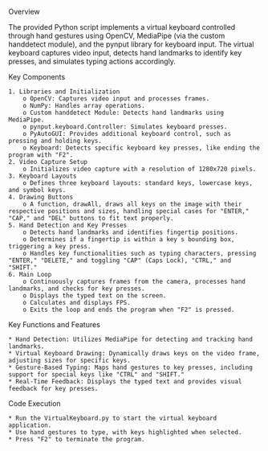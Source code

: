 Overview

The provided Python script implements a virtual keyboard controlled through hand gestures using OpenCV, MediaPipe (via the custom handdetect module), and the pynput library for keyboard input.
The virtual keyboard captures video input, detects hand landmarks to identify key presses, and simulates typing actions accordingly.

Key Components

	1. Libraries and Initialization
		o OpenCV: Captures video input and processes frames.
		o NumPy: Handles array operations.
		o Custom handdetect Module: Detects hand landmarks using MediaPipe.
		o pynput.keyboard.Controller: Simulates keyboard presses.
		o PyAutoGUI: Provides additional keyboard control, such as pressing and holding keys.
		o Keyboard: Detects specific keyboard key presses, like ending the program with "F2".
	2. Video Capture Setup
		o Initializes video capture with a resolution of 1280x720 pixels.
	3. Keyboard Layouts
		o Defines three keyboard layouts: standard keys, lowercase keys, and symbol keys.
	4. Drawing Buttons
		o A function, drawAll, draws all keys on the image with their respective positions and sizes, handling special cases for "ENTER," "CAP," and "DEL" buttons to fit text properly.
	5. Hand Detection and Key Presses
		o Detects hand landmarks and identifies fingertip positions.
		o Determines if a fingertip is within a key s bounding box, triggering a key press.
		o Handles key functionalities such as typing characters, pressing "ENTER," "DELETE," and toggling "CAP" (Caps Lock), "CTRL," and "SHIFT."
	6. Main Loop
		o Continuously captures frames from the camera, processes hand landmarks, and checks for key presses.
		o Displays the typed text on the screen.
		o Calculates and displays FPS.
		o Exits the loop and ends the program when "F2" is pressed.

Key Functions and Features

	* Hand Detection: Utilizes MediaPipe for detecting and tracking hand landmarks.
	* Virtual Keyboard Drawing: Dynamically draws keys on the video frame, adjusting sizes for specific keys.
	* Gesture-Based Typing: Maps hand gestures to key presses, including support for special keys like "CTRL" and "SHIFT."
	* Real-Time Feedback: Displays the typed text and provides visual feedback for key presses.

Code Execution

	* Run the VirtualKeyboard.py to start the virtual keyboard application.
	* Use hand gestures to type, with keys highlighted when selected.
	* Press "F2" to terminate the program.
